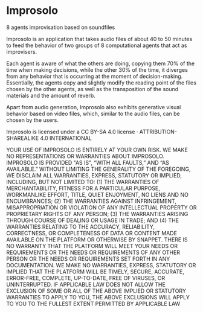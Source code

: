 # Improsolo
8 agents improvisation based on soundfiles 

Improsolo is an application that takes audio files of about 40 to 50 minutes to feed the behavior of two groups of 8 computational agents that act as improvisers.

Each agent is aware of what the others are doing, copying them 70% of the time when making decisions, while the other 30% of the time, it diverges from any behavior that is occurring at the moment of decision-making. Essentially, the agents copy and slightly modify the reading point of the files chosen by the other agents, as well as the transposition of the sound materials and the amount of reverb.

Apart from audio generation, Improsolo also exhibits generative visual behavior based on video files, which, similar to the audio files, can be chosen by the users.

Improsolo is licensed under a CC BY-SA 4.0 license · ATTRIBUTION-SHAREALIKE 4.0 INTERNATIONAL

YOUR USE OF  IMPROSOLO IS ENTIRELY AT YOUR OWN RISK. WE MAKE NO REPRESENTATIONS OR WARRANTIES ABOUT IMPROSOLO. IMPROSOLO IS PROVIDED "AS IS", “WITH ALL FAULTS,” AND “AS AVAILABLE.” WITHOUT LIMITING THE GENERALITY OF THE FOREGOING, WE DISCLAIM ALL WARRANTIES, EXPRESS, STATUTORY OR IMPLIED, INCLUDING, BUT NOT LIMITED TO: (1) THE WARRANTIES OF MERCHANTABILITY, FITNESS FOR A PARTICULAR PURPOSE, WORKMANLIKE EFFORT, TITLE, QUIET ENJOYMENT, NO LIENS AND NO ENCUMBRANCES; (2) THE WARRANTIES AGAINST INFRINGEMENT, MISAPPROPRIATION OR VIOLATION OF ANY INTELLECTUAL PROPERTY OR PROPRIETARY RIGHTS OF ANY PERSON; (3) THE WARRANTIES ARISING THROUGH COURSE OF DEALING OR USAGE IN TRADE; AND (4) THE WARRANTIES RELATING TO THE ACCURACY, RELIABILITY, CORRECTNESS, OR COMPLETENESS OF DATA OR CONTENT MADE AVAILABLE ON THE PLATFORM OR OTHERWISE BY SNAPPET. THERE IS NO WARRANTY THAT THE PLATFORM WILL MEET YOUR NEEDS OR REQUIREMENTS OR THE NEEDS OR REQUIREMENTS OF ANY OTHER PERSON OR THE NEEDS OR REQUIREMENTS SET FORTH IN ANY DOCUMENTATION. WE MAKE NO WARRANTIES, EXPRESS, STATUTORY OR IMPLIED THAT THE PLATFORM WILL BE TIMELY, SECURE, ACCURATE, ERROR-FREE, COMPLETE, UP-TO-DATE, FREE OF VIRUSES, OR UNINTERRUPTED. IF APPLICABLE LAW DOES NOT ALLOW THE EXCLUSION OF SOME OR ALL OF THE ABOVE IMPLIED OR STATUTORY WARRANTIES TO APPLY TO YOU, THE ABOVE EXCLUSIONS WILL APPLY TO YOU TO THE FULLEST EXTENT PERMITTED BY APPLICABLE LAW
